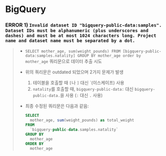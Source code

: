 # BigQuery

### ERROR 1) `Invalid dataset ID "bigquery-public-data:samples". Dataset IDs must be alphanumeric (plus underscores and dashes) and must be at most 1024 characters long. Project name and dataset name must be separated by a dot.`

> - `SELECT mother_age, sum(weight_pounds) FROM [bigquery-public-data:samples.natality] GROUP BY mother_age order by mother_age` 쿼리문으로 데이터 추출 시도
>
> - 위의 쿼리문은 outdated 되었으며 2가지 문제가 발생
>
>   1. 테이블을 호출할 때 `[`나 `]` 대신 `(이스케이프) 사용
>   2. `natality`를 호출할 때, `bigquery-public-data:` 대신 `bigquery-public-data.`을 사용 (`:` 대신 `.` 사용)
>
> - 최종 수정된 쿼리문은 다음과 같음:
>
>   ```sql
>   SELECT 
>     mother_age, sum(weight_pounds) as total_weight
>   FROM
>     `bigquery-public-data.samples.natality`
>   GROUP BY
>     mother_age 
>   ORDER BY
>     mother_age
>   ```



